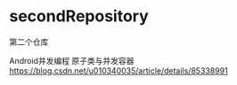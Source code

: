 # secondRepository
第二个仓库

Android并发编程 原子类与并发容器
https://blog.csdn.net/u010340035/article/details/85338991
